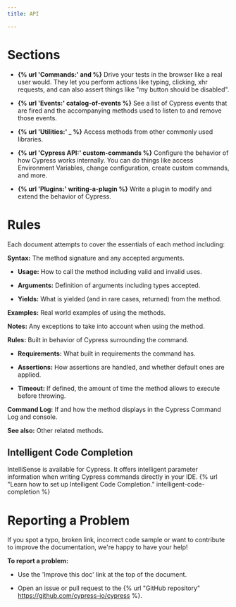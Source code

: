 ```yaml
---
title: API

---
```


# Sections

- **{% url 'Commands:' and %}** Drive your tests in the browser like a real user would. They let you perform actions like typing, clicking, xhr requests, and can also assert things like "my button should be disabled".

- **{% url 'Events:' catalog-of-events %}** See a list of Cypress events that are fired and the accompanying methods used to listen to and remove those events.

- **{% url 'Utilities:' _ %}** Access methods from other commonly used libraries.

- **{% url 'Cypress API:' custom-commands %}** Configure the behavior of how Cypress works internally. You can do things like access Environment Variables, change configuration, create custom commands, and more.

- **{% url 'Plugins:' writing-a-plugin %}** Write a plugin to modify and extend the behavior of Cypress.

# Rules

Each document attempts to cover the essentials of each method including:

**Syntax:** The method signature and any accepted arguments.

  - **Usage:** How to call the method including valid and invalid uses.

  - **Arguments:** Definition of arguments including types accepted.

  - **Yields:** What is yielded (and in rare cases, returned) from the method.


**Examples:** Real world examples of using the methods.

**Notes:** Any exceptions to take into account when using the method.

**Rules:** Built in behavior of Cypress surrounding the command.

  - **Requirements:** What built in requirements the command has.

  - **Assertions:** How assertions are handled, and whether default ones are applied.

  - **Timeout:** If defined, the amount of time the method allows to execute before throwing.

**Command Log:** If and how the method displays in the Cypress Command Log and console.

**See also:** Other related methods.

## Intelligent Code Completion

IntelliSense is available for Cypress. It offers intelligent parameter information when writing Cypress commands directly in your IDE. {% url "Learn how to set up Intelligent Code Completion." intelligent-code-completion %}

# Reporting a Problem

If you spot a typo, broken link, incorrect code sample or want to contribute to improve the documentation, we're happy to have your help!

**To report a problem:**

- Use the 'Improve this doc' link at the top of the document.

- Open an issue or pull request to the {% url "GitHub repository" https://github.com/cypress-io/cypress %}.
